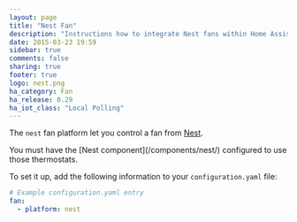 ```yaml
---
layout: page
title: "Nest Fan"
description: "Instructions how to integrate Nest fans within Home Assistant."
date: 2015-03-23 19:59
sidebar: true
comments: false
sharing: true
footer: true
logo: nest.png
ha_category: Fan
ha_release: 0.29
ha_iot_class: "Local Polling"
---
```



The `nest` fan platform let you control a fan from [Nest](https://nest.com).

<p class='note'>
You must have the [Nest component](/components/nest/) configured to use those thermostats.
</p>

To set it up, add the following information to your `configuration.yaml` file:

```yaml
# Example configuration.yaml entry
fan:
  - platform: nest
```

